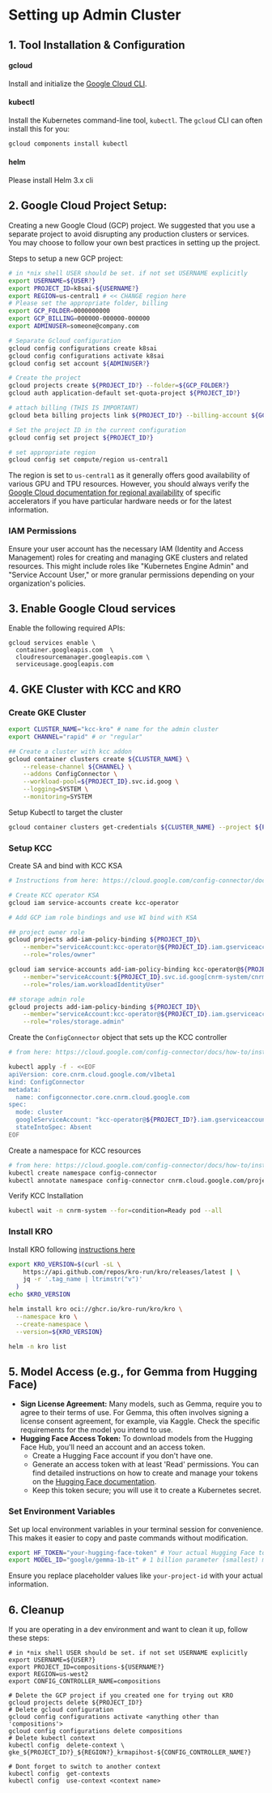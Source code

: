 # Setting up Admin Cluster

## 1. Tool Installation & Configuration
   
#### gcloud
Install and initialize the [Google Cloud CLI](https://cloud.google.com/sdk/docs/install).

#### kubectl
Install the Kubernetes command-line tool, `kubectl`. The `gcloud` CLI can often install this for you:

```bash
gcloud components install kubectl
```

#### helm
Please install Helm 3.x cli

## 2. Google Cloud Project Setup:

Creating a new Google Cloud (GCP) project. We suggested that you use a separate project to avoid disrupting any production clusters or services. You may choose to follow your own best practices in setting up the project.

Steps to setup a new GCP project: 

```bash
# in *nix shell USER should be set. if not set USERNAME explicitly
export USERNAME=${USER?}
export PROJECT_ID=k8sai-${USERNAME?} 
export REGION=us-central1 # << CHANGE region here 
# Please set the appropriate folder, billing
export GCP_FOLDER=0000000000
export GCP_BILLING=000000-000000-000000
export ADMINUSER=someone@company.com

# Separate Gcloud configuration
gcloud config configurations create k8sai
gcloud config configurations activate k8sai
gcloud config set account ${ADMINUSER?}

# Create the project
gcloud projects create ${PROJECT_ID?} --folder=${GCP_FOLDER?}
gcloud auth application-default set-quota-project ${PROJECT_ID?}

# attach billing (THIS IS IMPORTANT)
gcloud beta billing projects link ${PROJECT_ID?} --billing-account ${GCP_BILLING?}

# Set the project ID in the current configuration
gcloud config set project ${PROJECT_ID?}

# set appropriate region
gcloud config set compute/region us-central1

```

The region is set to `us-central1` as it generally offers good availability of various GPU and TPU resources. However, you should always verify the [Google Cloud documentation for regional availability](https://cloud.google.com/compute/docs/gpus/gpu-regions-zones) of specific accelerators if you have particular hardware needs or for the latest information.

### IAM Permissions
    
Ensure your user account has the necessary IAM (Identity and Access Management) roles for creating and managing GKE clusters and related resources. This might include roles like "Kubernetes Engine Admin" and "Service Account User," or more granular permissions depending on your organization's policies.

## 3. Enable Google Cloud services

Enable the following required APIs:

```
gcloud services enable \
  container.googleapis.com  \
  cloudresourcemanager.googleapis.com \
  serviceusage.googleapis.com
```

## 4. GKE Cluster with KCC and KRO

### Create GKE Cluster

```bash
export CLUSTER_NAME="kcc-kro" # name for the admin cluster
export CHANNEL="rapid" # or "regular"

## Create a cluster with kcc addon
gcloud container clusters create ${CLUSTER_NAME} \
    --release-channel ${CHANNEL} \
    --addons ConfigConnector \
    --workload-pool=${PROJECT_ID}.svc.id.goog \
    --logging=SYSTEM \
    --monitoring=SYSTEM
```

Setup Kubectl to target the cluster

```bash
gcloud container clusters get-credentials ${CLUSTER_NAME} --project ${PROJECT_ID}
```

### Setup KCC 

Create SA and bind with KCC KSA

```bash
# Instructions from here: https://cloud.google.com/config-connector/docs/how-to/install-manually#identity

# Create KCC operator KSA
gcloud iam service-accounts create kcc-operator

# Add GCP iam role bindings and use WI bind with KSA

## project owner role
gcloud projects add-iam-policy-binding ${PROJECT_ID}\
    --member="serviceAccount:kcc-operator@${PROJECT_ID}.iam.gserviceaccount.com" \
    --role="roles/owner"

gcloud iam service-accounts add-iam-policy-binding kcc-operator@${PROJECT_ID}.iam.gserviceaccount.com \
    --member="serviceAccount:${PROJECT_ID}.svc.id.goog[cnrm-system/cnrm-controller-manager]" \
    --role="roles/iam.workloadIdentityUser"

## storage admin role
gcloud projects add-iam-policy-binding ${PROJECT_ID}\
    --member="serviceAccount:kcc-operator@${PROJECT_ID}.iam.gserviceaccount.com" \
    --role="roles/storage.admin"
```

Create the `ConfigConnector` object that sets up the KCC controller

```bash
# from here: https://cloud.google.com/config-connector/docs/how-to/install-manually#addon-configuring

kubectl apply -f - <<EOF
apiVersion: core.cnrm.cloud.google.com/v1beta1
kind: ConfigConnector
metadata:
  name: configconnector.core.cnrm.cloud.google.com
spec:
  mode: cluster
  googleServiceAccount: "kcc-operator@${PROJECT_ID?}.iam.gserviceaccount.com"
  stateIntoSpec: Absent
EOF
```

Create a namespace for KCC resources
```bash
# from here: https://cloud.google.com/config-connector/docs/how-to/install-manually#specify
kubectl create namespace config-connector
kubectl annotate namespace config-connector cnrm.cloud.google.com/project-id=${PROJECT_ID?}
```

Verify KCC Installation
```bash
kubectl wait -n cnrm-system --for=condition=Ready pod --all
```

### Install KRO

Install KRO following [instructions here](https://kro.run/docs/getting-started/Installation/)

```bash
export KRO_VERSION=$(curl -sL \
    https://api.github.com/repos/kro-run/kro/releases/latest | \
    jq -r '.tag_name | ltrimstr("v")'
  )
echo $KRO_VERSION

helm install kro oci://ghcr.io/kro-run/kro/kro \
  --namespace kro \
  --create-namespace \
  --version=${KRO_VERSION}

helm -n kro list
```

## 5.  Model Access (e.g., for Gemma from Hugging Face)

* **Sign License Agreement:** Many models, such as Gemma, require you to agree to their terms of use. For Gemma, this often involves signing a license consent agreement, for example, via Kaggle. Check the specific requirements for the model you intend to use.
* **Hugging Face Access Token:** To download models from the Hugging Face Hub, you'll need an account and an access token.
    * Create a Hugging Face account if you don't have one.
    * Generate an access token with at least 'Read' permissions. You can find detailed instructions on how to create and manage your tokens on the [Hugging Face documentation](https://huggingface.co/docs/hub/en/security-tokens).
    * Keep this token secure; you will use it to create a Kubernetes secret.

### Set Environment Variables

Set up local environment variables in your terminal session for convenience. This makes it easier to copy and paste commands without modification.

```bash
export HF_TOKEN="your-hugging-face-token" # Your actual Hugging Face token
export MODEL_ID="google/gemma-1b-it" # 1 billion parameter (smallest) model
```

Ensure you replace placeholder values like `your-project-id` with your actual information.
## 6. Cleanup

If you are operating in a dev environment and want to clean it up, follow these steps:

```
# in *nix shell USER should be set. if not set USERNAME explicitly
export USERNAME=${USER?}
export PROJECT_ID=compositions-${USERNAME?}
export REGION=us-west2
export CONFIG_CONTROLLER_NAME=compositions

# Delete the GCP project if you created one for trying out KRO
gcloud projects delete ${PROJECT_ID?}
# Delete gcloud configuration
gcloud config configurations activate <anything other than 'compositions'>
gcloud config configurations delete compositions
# Delete kubectl context
kubectl config  delete-context \
gke_${PROJECT_ID?}_${REGION?}_krmapihost-${CONFIG_CONTROLLER_NAME?}

# Dont forget to switch to another context 
kubectl config  get-contexts
kubectl config  use-context <context name>
```
